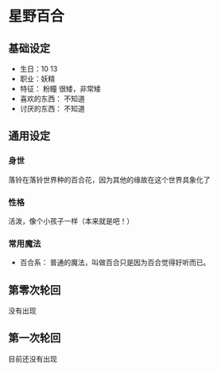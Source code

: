 # 星野百合

## 基础设定

* 生日：10 13
* 职业：妖精
* 特征：
  粉瞳
  很矮，非常矮
* 喜欢的东西：
  不知道
* 讨厌的东西：
  不知道

## 通用设定

### 身世

落铃在落铃世界种的百合花，因为其他的缘故在这个世界具象化了

### 性格

活泼，像个小孩子一样（本来就是吧！）

### 常用魔法

* 百合系：
  普通的魔法，叫做百合只是因为百合觉得好听而已。

## 第零次轮回

没有出现

## 第一次轮回

目前还没有出现
